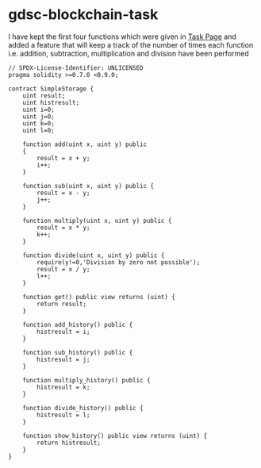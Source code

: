 # gdsc-blockchain-task

I have kept the first four functions which were given in [Task Page](https://github.com/Alchemishty/GDSC-Solidity-task) and added a feature that will keep a track of the number of times each function i.e. addition, subtraction, multiplication and division have been performed

```
// SPDX-License-Identifier: UNLICENSED
pragma solidity >=0.7.0 <0.9.0;

contract SimpleStorage {
    uint result;
    uint histresult;
    uint i=0;
    uint j=0;
    uint k=0;
    uint l=0;

    function add(uint x, uint y) public 
    {
        result = x + y;
        i++;
    }

    function sub(uint x, uint y) public {
        result = x - y;
        j++;
    }

    function multiply(uint x, uint y) public {
        result = x * y;
        k++;
    }

    function divide(uint x, uint y) public {
        require(y!=0,'Division by zero not possible');
        result = x / y;
        l++;
    }

    function get() public view returns (uint) {
        return result;
    }

    function add_history() public {
        histresult = i;
    }

    function sub_history() public {
        histresult = j;
    }

    function multiply_history() public {
        histresult = k;
    }

    function divide_history() public {
        histresult = l;
    }

    function show_history() public view returns (uint) {
        return histresult;
    }
}
```
